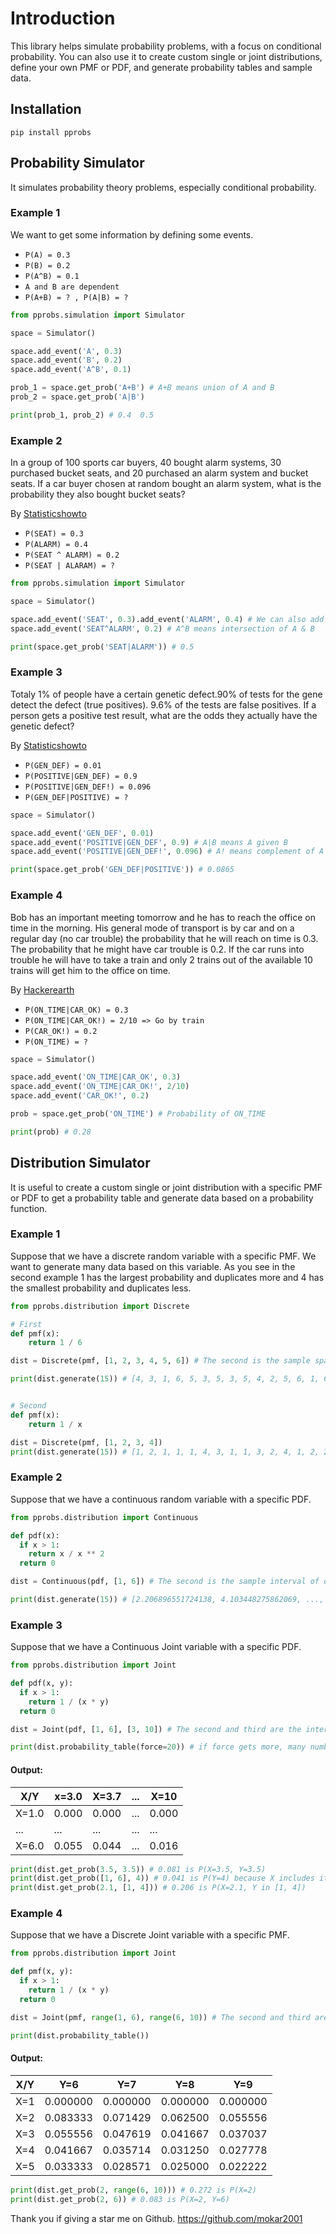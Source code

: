 # Introduction
This library helps simulate probability problems, with a focus on conditional probability. You can also use it to create custom single or joint distributions, define your own PMF or PDF, and generate probability tables and sample data.

## Installation
`pip install pprobs`

## Probability Simulator 
It simulates probability theory problems, especially conditional probability.

### Example 1
We want to get some information by defining some events.

- `P(A) = 0.3`
- `P(B) = 0.2`
- `P(A^B) = 0.1`
- `A and B are dependent`
- `P(A+B) = ? , P(A|B) = ?`

```python
from pprobs.simulation import Simulator

space = Simulator()

space.add_event('A', 0.3)
space.add_event('B', 0.2)
space.add_event('A^B', 0.1)

prob_1 = space.get_prob('A+B') # A+B means union of A and B
prob_2 = space.get_prob('A|B')

print(prob_1, prob_2) # 0.4  0.5
```

### Example 2
In a group of 100 sports car buyers, 40 bought alarm systems, 30 purchased bucket seats, and 20 purchased an alarm system and bucket seats. If a car buyer chosen at random bought an alarm system, what is the probability they also bought bucket seats?

By [Statisticshowto](https://www.statisticshowto.com/probability-and-statistics/statistics-definitions/conditional-probability-definition-examples/)

- `P(SEAT) = 0.3`
- `P(ALARM) = 0.4`
- `P(SEAT ^ ALARM) = 0.2`
- `P(SEAT | ALARAM) = ?`

```python
from pprobs.simulation import Simulator

space = Simulator()

space.add_event('SEAT', 0.3).add_event('ALARM', 0.4) # We can also add events sequentially in a line (chaining) 
space.add_event('SEAT^ALARM', 0.2) # A^B means intersection of A & B

print(space.get_prob('SEAT|ALARM')) # 0.5
```

### Example 3
Totaly 1% of people have a certain genetic defect.90% of tests for the gene detect the defect (true positives).
9.6% of the tests are false positives.
If a person gets a positive test result, what are the odds they actually have the genetic defect?

By [Statisticshowto](https://www.statisticshowto.com/probability-and-statistics/probability-main-index/bayes-theorem-problems/#:~:text=Bayes'%20Theorem%20Example%20%231&text=A%20could%20mean%20the%20event,the%20clinic's%20patients%20are%20alcoholics.)


- `P(GEN_DEF) = 0.01`
- `P(POSITIVE|GEN_DEF) = 0.9`
- `P(POSITIVE|GEN_DEF!) = 0.096`
- `P(GEN_DEF|POSITIVE) = ?`

```python
space = Simulator()

space.add_event('GEN_DEF', 0.01)
space.add_event('POSITIVE|GEN_DEF', 0.9) # A|B means A given B
space.add_event('POSITIVE|GEN_DEF!', 0.096) # A! means complement of A

print(space.get_prob('GEN_DEF|POSITIVE')) # 0.0865
```

### Example 4
Bob has an important meeting tomorrow and he has to reach the office on time in the morning. His general mode of transport is by car and on a regular day (no car trouble) the probability that he will reach on time is 0.3. The probability that he might have car trouble is 0.2. If the car runs into trouble he will have to take a train and only 2 trains out of the available 10 trains will get him to the office on time.

By [Hackerearth](https://www.hackerearth.com/practice/machine-learning/prerequisites-of-machine-learning/bayes-rules-conditional-probability-chain-rule/tutorial/)


- `P(ON_TIME|CAR_OK) = 0.3`
- `P(ON_TIME|CAR_OK!) = 2/10 => Go by train`
- `P(CAR_OK!) = 0.2`
- `P(ON_TIME) = ? `


```python
space = Simulator()

space.add_event('ON_TIME|CAR_OK', 0.3)
space.add_event('ON_TIME|CAR_OK!', 2/10)
space.add_event('CAR_OK!', 0.2)

prob = space.get_prob('ON_TIME') # Probability of ON_TIME

print(prob) # 0.28
```

## Distribution Simulator 
It is useful to create a custom single or joint distribution with a specific PMF or PDF to get a probability table and generate data based on a probability function.

### Example 1
Suppose that we have a discrete random variable with a specific PMF. We want to generate many data based on this variable. As you see in the second example 1 has the largest probability and duplicates more and 4 has the smallest probability and duplicates less. 

```python
from pprobs.distribution import Discrete

# First 
def pmf(x):
    return 1 / 6

dist = Discrete(pmf, [1, 2, 3, 4, 5, 6]) # The second is the sample space of our PMF

print(dist.generate(15)) # [4, 3, 1, 6, 5, 3, 5, 3, 5, 4, 2, 5, 6, 1, 6]


# Second
def pmf(x):
    return 1 / x

dist = Discrete(pmf, [1, 2, 3, 4])
print(dist.generate(15)) # [1, 2, 1, 1, 1, 4, 3, 1, 1, 3, 2, 4, 1, 2, 2]

```

### Example 2
Suppose that we have a continuous random variable with a specific PDF.

```python
from pprobs.distribution import Continuous

def pdf(x):
  if x > 1:
    return x / x ** 2
  return 0

dist = Continuous(pdf, [1, 6]) # The second is the sample interval of our PDF

print(dist.generate(15)) # [2.206896551724138, 4.103448275862069, ..., 5.655172413793104, 6.0]

```

### Example 3
Suppose that we have a Continuous Joint variable with a specific PDF.

```python
from pprobs.distribution import Joint

def pdf(x, y):
  if x > 1:
    return 1 / (x * y)
  return 0

dist = Joint(pdf, [1, 6], [3, 10]) # The second and third are the intervals of our PDF

print(dist.probability_table(force=20)) # if force gets more, many number will generate
```
#### Output: 
| X/Y   | x=3.0 | X=3.7 | ... | X=10  |
|-------|-------|-------|-----|-------|
| X=1.0 | 0.000 | 0.000 | ... | 0.000 |
| ...   | ...   | ...   | ... | ...   |
| X=6.0 | 0.055 | 0.044 | ... | 0.016 |


```python
print(dist.get_prob(3.5, 3.5)) # 0.081 is P(X=3.5, Y=3.5)
print(dist.get_prob([1, 6], 4)) # 0.041 is P(Y=4) because X includes its whole domain
print(dist.get_prob(2.1, [1, 4])) # 0.206 is P(X=2.1, Y in [1, 4])
```

### Example 4
Suppose that we have a Discrete Joint variable with a specific PMF.

```python
from pprobs.distribution import Joint

def pmf(x, y):
  if x > 1:
    return 1 / (x * y)
  return 0

dist = Joint(pmf, range(1, 6), range(6, 10)) # The second and third are the sample space of our PMF

print(dist.probability_table()) 
```
#### Output: 

| X/Y   | Y=6  | Y=7 | Y=8  |  Y=9  |
|-------|-------|-------|-----|-------|              
|X=1 | 0.000000 | 0.000000 | 0.000000 | 0.000000 |
|X=2 | 0.083333 | 0.071429 | 0.062500 | 0.055556 |
|X=3 | 0.055556 | 0.047619 | 0.041667 | 0.037037 |
|X=4 | 0.041667 | 0.035714 | 0.031250 | 0.027778 |
|X=5 | 0.033333 | 0.028571 | 0.025000 | 0.022222 |

```python
print(dist.get_prob(2, range(6, 10))) # 0.272 is P(X=2)
print(dist.get_prob(2, 6)) # 0.083 is P(X=2, Y=6)
```

Thank you if giving a star me on Github.
https://github.com/mokar2001


